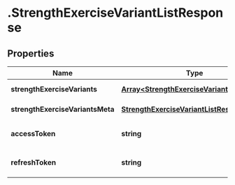 # .StrengthExerciseVariantListResponse

## Properties

Name | Type | Description | Notes
------------ | ------------- | ------------- | -------------
**strengthExerciseVariants** | [**Array&lt;StrengthExerciseVariantData&gt;**](StrengthExerciseVariantData.md) |  | [default to undefined]
**strengthExerciseVariantsMeta** | [**StrengthExerciseVariantListResponseMeta**](StrengthExerciseVariantListResponseMeta.md) |  | [default to undefined]
**accessToken** | **string** |  | [optional] [default to undefined]
**refreshToken** | **string** |  | [optional] [default to undefined]

